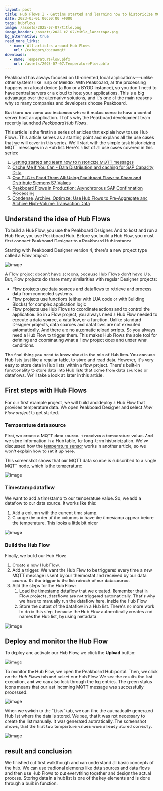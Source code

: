 ```yaml
---
layout: post
title: Hub Flows I - Getting started and learning how to historicize MQTT messages
date: 2023-03-01 00:00:00 +0000
tags: hubflows
image: /assets/2025-07-07/title.png
image_header: /assets/2025-07-07/title_landscape.png
bg_alternative: true
read_more_links:
  - name: All articles around Hub Flows
    url: /category/opcuamqtt
downloads:
  - name: TemperatureFlow.pbfx
    url: /assets/2025-07-07/TemperatureFlow.pbfx
---
```

Peakboard has always focused on UI-oriented, local applications---unlike other systems like Tulip or Mendix. With Peakboard, all the processing happens on a local device (a Box or a BYOD instance), so you don't need to have central servers or a cloud to host your applications. This is a big advantage over the alternative solutions, and it's one of the main reasons why so many companies and developers choose Peakboard.

But there *are* some use instances where it makes sense to have a central server host an application. That's why the Peakboard development team recently launched *Peakboard Hub Flows*. 

This article is the first in a series of articles that explain how to use Hub Flows. This article serves as a starting point and explains all the use cases that we will cover in this series. We'll start with the simple task historicizing MQTT messages in a Hub list. Here's a list of all use cases covered in this series:

1. [Getting started and learn how to historicize MQTT messages](/Hub-FLows-I-Getting-started-and-learn-how-to-historize-MQTT-messages.html)
2. [Cache Me If You Can - Data Distribution and caching for SAP Capacity Data](/Hub-Flows-II-Cache-Me-If-You-Can-Data-Distribution-for-SAP-Capacity-Data.html)
3. [One PLC to Feed Them All: Using Peakboard Flows to Share and Distribute Siemens S7 Values](/Hub-Flows-III-One-PLC-to-Feed-Them-All-Using-Peakboard-Flows-to-Share-and-distribute-Siemens-S7-Values.html)
4. [Peakboard Flows in Production: Asynchronous SAP Confirmation Processing](/Hub-Flows-IV-Peakboard-Flows-in-Production-Asynchronous-SAP-Confirmation-Processing.html)
5. [Condense, Archive, Optimize: Use Hub Flows to Pre-Aggregate and Archive High-Volume Transaction Data](/Hub-Flows-V-Condense,-Archive-Optimize-Use-Hub-Flows-to-Pre-Aggregate-and-Archive-High-Volume-Transaction-Data.html)

## Understand the idea of Hub Flows

To build a Hub Flow, you use the Peakboard Designer. And to host and run a Hub Flow, you use Peakboard Hub. Before you build a Hub Flow, you must first connect Peakboard Designer to a Peakboard Hub instance.

Starting with Peakboard Designer version 4, there's a new project type called a *Flow project*:

![image](/assets/2025-07-07/005.png)

A Flow project doesn't have screens, because Hub Flows don't have UIs. But, Flow projects do share many similarities with regular Designer projects:
* Flow projects use data sources and dataflows to retrieve and process data from connected systems.
* Flow projects use functions (either with LUA code or with Building Blocks) for complex application logic
* Flow projects use Hub Flows to coordinate actions and to control the application. So in a Flow project, you always need a Hub Flow needed to execute a data source, a dataflow, or a function.
  Unlike standard Designer projects, data sources and dataflows are not executed automatically. And there are no automatic reload scripts. So you always need a Hub Flow to trigger them. This makes Hub Flows the sole tool for defining and coordinating what a Flow project does and under what conditions.

The final thing you need to know about is the role of Hub lists. You can use Hub lists just like a regular table, to store and read data. However, it's very easy to store data in Hub lists, within a flow project. There's built-in functionality to store data into Hub lists that come from data sources or dataflows. We'll take a look at, later in this article. 

## First steps with Hub Flows

For our first example project, we will build and deploy a Hub Flow that provides temperature data. We open Peakboard Designer and select *New Flow project* to get started.

### Temperature data source

First, we create a MQTT data source. It receives a temperature value. And we store information in a Hub table, for long-term historicization. We've discussed how the [temperature sensor](/Peakboard-Meets-Shelly-Building-a-Smart-Dashboard-for-Tracking-Temperature-and-Humidity.html) works in another article, so we won't explain how to set it up here.

This screenshot shows that our MQTT data source is subscribed to a single MQTT node, which is the temperature:

![image](/assets/2025-07-07/010.png)

### Timestamp dataflow

We want to add a timestamp to our temperature value. So, we add a dataflow to our data source. It works like this:
1. Add a column with the current time stamp.
2. Change the order of the columns to have the timestamp appear before the temperature. This looks a little bit nicer.

![image](/assets/2025-07-07/020.png)

### Build the Hub Flow

Finally, we build our Hub Flow:
1. Create a new Hub Flow.
2. Add a trigger. We want the Hub Flow to be triggered every time a new MQTT message is sent by our thermostat and received by our data source. So the trigger is the list refresh of our data source.
3. Add the steps for the Hub Flow:
    1. Load the timestamp dataflow that we created. Remember that in Flow projects, dataflows are not triggered automatically. That's why we have to manually run the dataflow here, inside the Hub Flow.
    2. Store the output of the dataflow in a Hub list. There's no more work to do in this step, because the Hub Flow automatically creates and names the Hub list, by using metadata.

![image](/assets/2025-07-07/030.png)

## Deploy and monitor the Hub Flow

To deploy and activate our Hub Flow, we click the **Upload** button:

![image](/assets/2025-07-07/040.png)

To monitor the Hub Flow, we open the Peakboard Hub portal. Then, we click on the *Hub Flows* tab and select our Hub Flow. We see the results the last execution, and we can also look through the log entries. The green status icons means that our last incoming MQTT message was successfully processed:

![image](/assets/2025-07-07/050.png)

When we switch to the "Lists" tab, we can find the autmatically generated Hub list where the data is stored. We see, that it was not necessary to create the list manually. It was generated autmatically. The screenshot shows, that the first two temperture values were already stored correctly.

![image](/assets/2025-07-07/060.png)

## result and conclusion

We finished out first walkthough and can understand all basic concepts of the hub. We can use tradional elements like data sources and data flows and then use Hub Flows to put everything together and design the actual process. Storing data in a hub list is one of the key elements and is done through a built in function.

